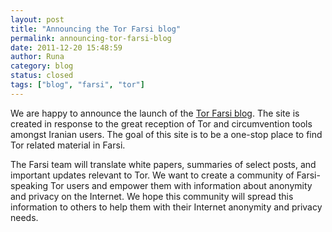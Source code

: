 ```yaml
---
layout: post
title: "Announcing the Tor Farsi blog"
permalink: announcing-tor-farsi-blog
date: 2011-12-20 15:48:59
author: Runa
category: blog
status: closed
tags: ["blog", "farsi", "tor"]
---
```


We are happy to announce the launch of the [Tor Farsi blog](https://fa-blog.torproject.org/). The site is created in response to the great reception of Tor and circumvention tools amongst Iranian users. The goal of this site is to be a one-stop place to find Tor related material in Farsi.

The Farsi team will translate white papers, summaries of select posts, and important updates relevant to Tor. We want to create a community of Farsi-speaking Tor users and empower them with information about anonymity and privacy on the Internet. We hope this community will spread this information to others to help them with their Internet anonymity and privacy needs.

